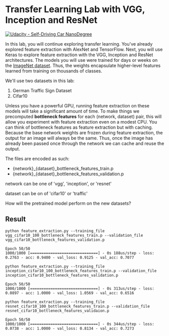 # Transfer Learning Lab with VGG, Inception and ResNet
[![Udacity - Self-Driving Car NanoDegree](https://s3.amazonaws.com/udacity-sdc/github/shield-carnd.svg)](http://www.udacity.com/drive)

In this lab, you will continue exploring transfer learning. You've already explored feature extraction with AlexNet and TensorFlow. Next, you will use Keras to explore feature extraction with the VGG, Inception and ResNet architectures. The models you will use were trained for days or weeks on the [ImageNet dataset](http://www.image-net.org/). Thus, the weights encapsulate higher-level features learned from training on thousands of classes.

We'll use two datasets in this lab:

1. German Traffic Sign Dataset
2. Cifar10

Unless you have a powerful GPU, running feature extraction on these models will take a significant amount of time. To make things we precomputed **bottleneck features** for each (network, dataset) pair, this will allow you experiment with feature extraction even on a modest CPU. You can think of bottleneck features as feature extraction but with caching.  Because the base network weights are frozen during feature extraction, the output for an image will always be the same. Thus, once the image has already been passed once through the network we can cache and reuse the output.

The files are encoded as such:

- {network}_{dataset}_bottleneck_features_train.p
- {network}_{dataset}_bottleneck_features_validation.p

network can be one of 'vgg', 'inception', or 'resnet'

dataset can be on of 'cifar10' or 'traffic'

How will the pretrained model perform on the new datasets?

Result
---

```
python feature_extraction.py --training_file vgg_cifar10_100_bottleneck_features_train.p --validation_file vgg_cifar10_bottleneck_features_validation.p

Epoch 50/50
1000/1000 [==============================] - 0s 188us/step - loss: 0.2763 - acc: 0.9400 - val_loss: 0.9125 - val_acc: 0.7077
```


```
python feature_extraction.py --training_file inception_cifar10_100_bottleneck_features_train.p --validation_file inception_cifar10_bottleneck_features_validation.p

Epoch 50/50
1000/1000 [==============================] - 0s 313us/step - loss: 0.0897 - acc: 1.0000 - val_loss: 1.0569 - val_acc: 0.6516

```

```
python feature_extraction.py --training_file resnet_cifar10_100_bottleneck_features_train.p --validation_file resnet_cifar10_bottleneck_features_validaion.p

Epoch 50/50
1000/1000 [==============================] - 0s 344us/step - loss: 0.0738 - acc: 1.0000 - val_loss: 0.8134 - val_acc: 0.7273

```
